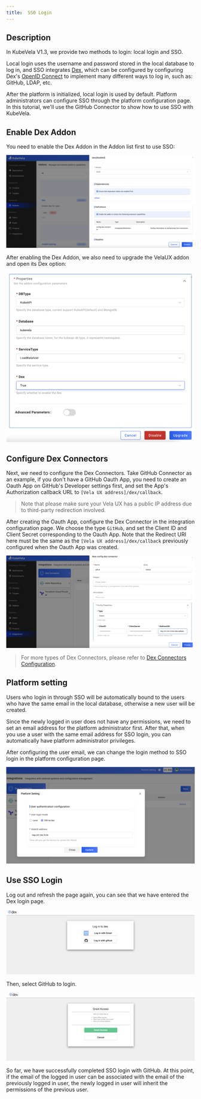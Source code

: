 ```yaml
---
title:  SSO Login
---
```


## Description

In KubeVela V1.3, we provide two methods to login: local login and SSO.

Local login uses the username and password stored in the local database to log in, and SSO integrates [Dex](https://dexidp.io/), which can be configured by configuring Dex's [OpenID Connect](https://dexidp.io/docs/openid-connect) to implement many different ways to log in, such as: GitHub, LDAP, etc.

After the platform is initialized, local login is used by default. Platform administrators can configure SSO through the platform configuration page. In this tutorial, we'll use the GitHub Connector to show how to use SSO with KubeVela.

## Enable Dex Addon

You need to enable the Dex Addon in the Addon list first to use SSO:

![alt](../resources/dex-addon.png)

After enabling the Dex Addon, we also need to upgrade the VelaUX addon and open its Dex option:

![alt](../resources/upgrade-velaux.png)

## Configure Dex Connectors

Next, we need to configure the Dex Connectors. Take GitHub Connector as an example, if you don't have a GitHub Oauth App, you need to create an Oauth App on GitHub's Developer settings first, and set the App's Authorization callback URL to `[Vela UX address]/dex/callback`.

> Note that please make sure your Vela UX has a public IP address due to third-party redirection involved.

After creating the Oauth App, configure the Dex Connector in the integration configuration page. We choose the type `GitHub`, and set the Client ID and Client Secret corresponding to the Oauth App. Note that the Redirect URI here must be the same as the `[Vela UX address]/dex/callback` previously configured when the Oauth App was created.

![alt](../resources/intergration.png)

> For more types of Dex Connectors, please refer to [Dex Connectors Configuration](../how-to/dashboard/config/dex-connectors).

## Platform setting

Users who login in through SSO will be automatically bound to the users who have the same email in the local database, otherwise a new user will be created.

Since the newly logged in user does not have any permissions, we need to set an email address for the platform administrator first. After that, when you use a user with the same email address for SSO login, you can automatically have platform administrator privileges.

After configuring the user email, we can change the login method to SSO login in the platform configuration page.

![alt](../resources/platform-setting.png)

## Use SSO Login

Log out and refresh the page again, you can see that we have entered the Dex login page.

![alt](../resources/dex-login.png)

Then, select GitHub to login.

![alt](../resources/dex-grant-access.png)

So far, we have successfully completed SSO login with GitHub. At this point, if the email of the logged in user can be associated with the email of the previously logged in user, the newly logged in user will inherit the permissions of the previous user.